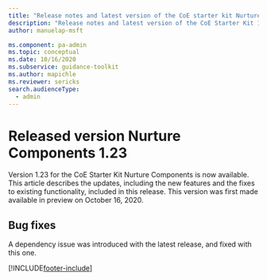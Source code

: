 ```yaml
---
title: "Release notes and latest version of the CoE starter kit Nurture Components 1.23 | MicrosoftDocs"
description: "Release notes and latest version of the CoE Starter Kit 1.23."
author: manuelap-msft

ms.component: pa-admin
ms.topic: conceptual
ms.date: 10/16/2020
ms.subservice: guidance-toolkit
ms.author: mapichle
ms.reviewer: sericks
search.audienceType: 
  - admin
---
```


# Released version Nurture Components 1.23

Version 1.23 for the CoE Starter Kit Nurture Components is now available. This article describes the updates, including the new features and the fixes to existing functionality, included in this release. This version was first made available in preview on October 16, 2020.

## Bug fixes

A dependency issue was introduced with the latest release, and fixed with this one.

[!INCLUDE[footer-include](../../../includes/footer-banner.md)]
